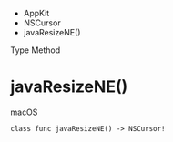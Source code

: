 

- AppKit
- NSCursor
-  javaResizeNE() 

Type Method

# javaResizeNE()

macOS

``` source
class func javaResizeNE() -> NSCursor!
```

